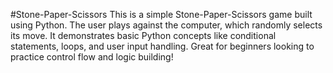 #Stone-Paper-Scissors
This is a simple Stone-Paper-Scissors game built using Python. The user plays against the computer, which randomly selects its move. It demonstrates basic Python concepts like conditional statements, loops, and user input handling. Great for beginners looking to practice control flow and logic building!
